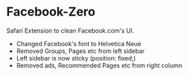 Facebook-Zero
=============

Safari Extension to clean Facebook.com's UI.

- Changed Facebook's font to Helvetica Neue
- Removed Groups, Pages etc from left sidebar
- Left sidebar is now sticky (position: fixed;)
- Removed ads, Recommended Pages etc from right column
